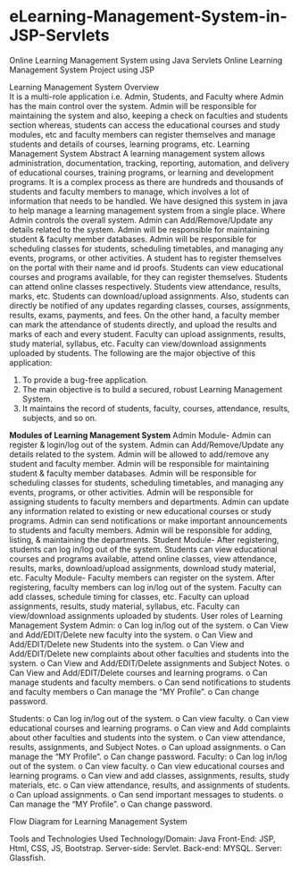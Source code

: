 # eLearning-Management-System-in-JSP-Servlets
Online Learning Management System using Java Servlets
Online Learning Management System Project using JSP

Learning Management System Overview<br>
It is a multi-role application i.e. Admin, Students, and Faculty where Admin has the main control over the system.
Admin will be responsible for maintaining the system and also, keeping a check on faculties and students section whereas, students can access the educational courses and study modules, etc and faculty members can register themselves and manage students and details of courses, learning programs, etc.
Learning Management System Abstract
A learning management system allows administration, documentation, tracking, reporting, automation, and delivery of educational courses, training programs, or learning and development programs. It is a complex process as there are hundreds and thousands of students and faculty members to manage, which involves a lot of information that needs to be handled.
We have designed this system in java to help manage a learning management system from a single place. Where Admin controls the overall system. Admin can Add/Remove/Update any details related to the system. Admin will be responsible for maintaining student & faculty member databases. Admin will be responsible for scheduling classes for students, scheduling timetables, and managing any events, programs, or other activities.
A student has to register themselves on the portal with their name and id proofs. Students can view educational courses and programs available, for they can register themselves. Students can attend online classes respectively.  Students view attendance, results, marks, etc. Students can download/upload assignments. Also, students can directly be notified of any updates regarding classes, courses, assignments, results, exams, payments, and fees.
On the other hand, a faculty member can mark the attendance of students directly, and upload the results and marks of each and every student. Faculty can upload assignments, results, study material, syllabus, etc. Faculty can view/download assignments uploaded by students.
The following are the major objective of this application:
1.	To provide a bug-free application.
2.	The main objective is to build a secured, robust Learning Management System.
3.	It maintains the record of students, faculty, courses, attendance, results, subjects, and so on.
 
**Modules of Learning Management System**
Admin Module- Admin can register & login/log out of the system. Admin can Add/Remove/Update any details related to the system. Admin will be allowed to add/remove any student and faculty member. Admin will be responsible for maintaining student & faculty member databases. Admin will be responsible for scheduling classes for students, scheduling timetables, and managing any events, programs, or other activities.
Admin will be responsible for assigning students to faculty members and departments.
Admin can update any information related to existing or new educational courses or study programs. Admin can send notifications or make important announcements to students and faculty members.
Admin will be responsible for adding, listing, & maintaining the departments.
Student Module- After registering, students can log in/log out of the system. Students can view educational courses and programs available, attend online classes, view attendance, results, marks, download/upload assignments, download study material, etc.
Faculty Module- Faculty members can register on the system. After registering, faculty members can log in/log out of the system. Faculty can add classes, schedule timing for classes, etc. Faculty can upload assignments, results, study material, syllabus, etc. Faculty can view/download assignments uploaded by students.
User roles of Learning Management System
Admin:
o	Can log in/log out of the system.
o	Can View and Add/EDIT/Delete new faculty into the system.
o	Can View and Add/EDIT/Delete new Students into the system.
o	Can View and Add/EDIT/Delete new complaints about other faculties and students into the system.
o	Can View and Add/EDIT/Delete assignments and Subject Notes.
o	Can View and Add/EDIT/Delete courses and learning programs.
o	Can manage students and faculty members.
o	Can send notifications to students and faculty members
o	Can manage the “MY Profile”.
o	Can change password.

Students:
o	Can log in/log out of the system.
o	Can view faculty.
o	Can view educational courses and learning programs.
o	Can view and Add complaints about other faculties and students into the system.
o	Can view attendance, results, assignments, and Subject Notes.
o	Can upload assignments.
o	Can manage the “MY Profile”.
o	Can change password.
Faculty:
o	Can log in/log out of the system.
o	Can view faculty.
o	Can view educational courses and learning programs.
o	Can view and add classes, assignments, results, study materials, etc.
o	Can view attendance, results, and assignments of students.
o	Can upload assignments.
o	Can send important messages to students.
o	Can manage the “MY Profile”.
o	Can change password.



Flow Diagram for Learning Management System
 
 

 
 

Tools and Technologies Used
Technology/Domain: Java
Front-End: JSP, Html, CSS, JS, Bootstrap.
Server-side: Servlet.
Back-end: MYSQL.
Server: Glassfish.


